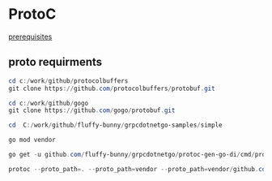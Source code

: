 # ProtoC  

[prerequisites](https://grpc.io/docs/languages/go/quickstart/#prerequisites)  

## proto requirments  

```powershell
cd c:/work/github/protocolbuffers
git clone https://github.com/protocolbuffers/protobuf.git

cd c:/work/github/gogo
git clone https://github.com/gogo/protobuf.git
```

```powershell
cd  C:/work/github/fluffy-bunny/grpcdotnetgo-samples/simple

go mod vendor 

go get -u github.com/fluffy-bunny/grpcdotnetgo/protoc-gen-go-di/cmd/protoc-gen-go-di

protoc --proto_path=. --proto_path=vendor --proto_path=vendor/github.com/fluffy-bunny  --go_out=. --go_opt=paths=source_relative --go-grpc_out=. --go-grpc_opt=paths=source_relative --go-di_out=. --go-di_opt=paths=source_relative internal\grpcContracts\helloworld\helloworld.proto  

```
